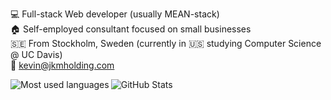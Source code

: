 💻  Full-stack Web developer (usually MEAN-stack)  
🏠  Self-employed consultant focused on small businesses   
🇸🇪  From Stockholm, Sweden (currently in 🇺🇸 studying Computer Science @ UC Davis)  
📧  kevin@jkmholding.com

<img align="left" alt="Most used languages" src="https://github-readme-stats.vercel.app/api/top-langs/?username=kevalane" />

<img align="left" alt="GitHub Stats" src="https://github-readme-stats.vercel.app/api?username=kevalane&show_icons=true&hide_border=true" />
